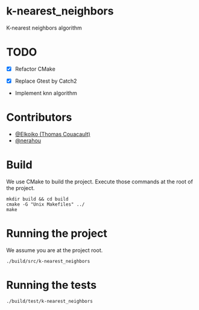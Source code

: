 # k-nearest_neighbors

K-nearest neighbors algorithm

# TODO

- [x] Refactor CMake

- [x] Replace Gtest by Catch2

- Implement knn algorithm

# Contributors

- [@Elkoiko (Thomas Couacault)](https://github.com/elkoiko)
- [@nerahou](https://github.com/nerahou)

# Build

We use CMake to build the project. Execute those commands at the root of the project.

```shell
mkdir build && cd build
cmake -G "Unix Makefiles" ../
make
```

# Running the project

We assume you are at the project root.

```shell
./build/src/k-nearest_neighbors
```

# Running the tests

```shell
./build/test/k-nearest_neighbors
```

